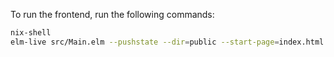 To run the frontend, run the following commands:

```bash
nix-shell
elm-live src/Main.elm --pushstate --dir=public --start-page=index.html -- --output=public/main.js --debug
```